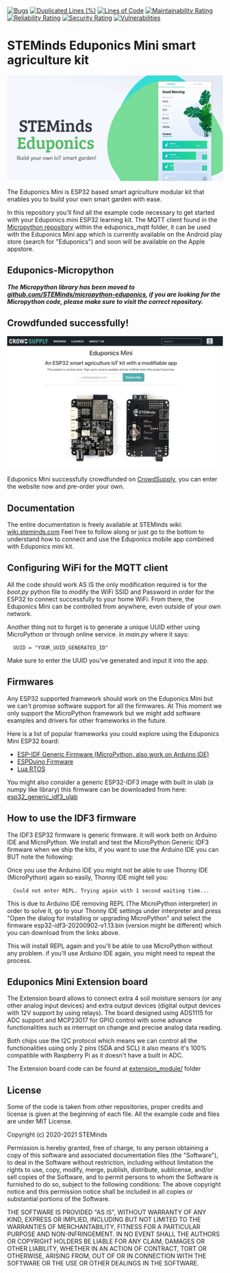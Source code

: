[![Bugs](https://sonarcloud.io/api/project_badges/measure?project=STEMinds_Eduponics-Mini&metric=bugs)](https://sonarcloud.io/dashboard?id=STEMinds_Eduponics-Mini)
[![Duplicated Lines (%)](https://sonarcloud.io/api/project_badges/measure?project=STEMinds_Eduponics-Mini&metric=duplicated_lines_density)](https://sonarcloud.io/dashboard?id=STEMinds_Eduponics-Mini)
[![Lines of Code](https://sonarcloud.io/api/project_badges/measure?project=STEMinds_Eduponics-Mini&metric=ncloc)](https://sonarcloud.io/dashboard?id=STEMinds_Eduponics-Mini)
[![Maintainability Rating](https://sonarcloud.io/api/project_badges/measure?project=STEMinds_Eduponics-Mini&metric=sqale_rating)](https://sonarcloud.io/dashboard?id=STEMinds_Eduponics-Mini)
[![Reliability Rating](https://sonarcloud.io/api/project_badges/measure?project=STEMinds_Eduponics-Mini&metric=reliability_rating)](https://sonarcloud.io/dashboard?id=STEMinds_Eduponics-Mini)
[![Security Rating](https://sonarcloud.io/api/project_badges/measure?project=STEMinds_Eduponics-Mini&metric=security_rating)](https://sonarcloud.io/dashboard?id=STEMinds_Eduponics-Mini)
[![Vulnerabilities](https://sonarcloud.io/api/project_badges/measure?project=STEMinds_Eduponics-Mini&metric=vulnerabilities)](https://sonarcloud.io/dashboard?id=STEMinds_Eduponics-Mini)

# STEMinds Eduponics Mini smart agriculture kit

![](./images/eduponics_featured.png)

The Eduponics Mini is ESP32 based smart agriculture modular kit that enables you to build your own smart garden with ease.

In this repository you'll find all the example code necessary to get started with your Eduponics mini ESP32 learning kit.
The MQTT client found in the [Micropython repository](https://github.com/STEMinds/micropython-eduponics) within the eduponics_mqtt folder, it can be used with the Eduponics Mini app which is currently available on the Android play store (search for "Eduponics") and soon will be available on the Apple appstore.

## Eduponics-Micropython

***The Micropython library has been moved to [github.com/STEMinds/micropython-eduponics](https://github.com/STEMinds/micropython-eduponics), if you are looking for the Micropython code, please make sure to visit the correct repository.***

## Crowdfunded successfully!

![](./images/eduponics_mini_crowdsupply.png)

Eduponics Mini successfully crowdfunded on [CrowdSupply](https://www.crowdsupply.com/steminds/eduponics-mini), you can enter the website now and pre-order your own.

## Documentation

The entire documentation is freely available at STEMinds wiki: [wiki.steminds.com](https://wiki.steminds.com/kits/eduponics_mini/introduction/)
Feel free to follow along or just go to the bottom to understand how to connect and use the Eduponics mobile app combined with Eduponics mini kit.

## Configuring WiFi for the MQTT client

All the code should work AS IS the only modification required is for the *boot.py* python file to modify the WiFi SSID and Password in order for the ESP32 to connect successfully to your home WiFi. From there, the Eduponics Mini can be controlled from anywhere, even outside of your own network.

Another thing not to forget is to generate a unique UUID either using MicroPython or through online service. in *main.py* where it says:

      UUID = "YOUR_UUID_GENERATED_ID"

Make sure to enter the UUID you've generated and input it into the app.

## Firmwares

Any ESP32 supported framework should work on the Eduponics Mini but we can't promise software support for all the firmwares.
At This moment we only support the MicroPython framework but we might add software examples and drivers for other frameworks in the future.

Here is a list of popular frameworks you could explore using the Eduponics Mini ESP32 board:

* [ESP-IDF Generic Firmware (MicroPython, also work on Arduino IDE)](https://micropython.org/download/esp32/)
* [ESPDuino Firmware](http://www.espruino.com/Download)
* [Lua RTOS](https://github.com/whitecatboard/Lua-RTOS-ESP32)

You might also consider a generic ESP32-IDF3 image with built in ulab (a numpy like library) this firmware can be downloaded from here: [esp32_generic_idf3_ulab](https://gitlab.com/rcolistete/micropython-samples/-/blob/master/ESP32/Firmware/v1.12_with_ulab/ulab_v0.54.0_2020-07-29/Generic_flash-4MB/esp32_idf3_ulab_dp_thread_v1.12-663-gea4670d5a_2020-07-29.bin)

## How to use the IDF3 firmware

The IDF3 ESP32 firmware is generic firmware. it will work both on Arduino IDE and MicroPython.
We install and test the MicroPython Generic IDF3 firmware when we ship the kits, if you want to use the Arduino IDE you can BUT note the following:

Once you use the Arduino IDE you might not be able to use Thonny IDE (MicroPython) again so easily, Thonny IDE might tell you:

      Could not enter REPL. Trying again with 1 second waiting time...

This is due to Arduino IDE removing REPL (The MicroPython interpreter) in order to solve it, go to your Thonny IDE settings under interpreter and press "Open the dialog for installing or upgrading MicroPython" and select the firmware esp32-idf3-20200902-v1.13.bin (version might be different) which you can download from the links above.

This will install REPL again and you'll be able to use MicroPython without any problem. if you'll use Arduino IDE again, you might need to repeat the process.

## Eduponics Mini Extension board

The Extension board allows to connect extra 4 soil moisture sensors (or any other analog input devices) and extra output devices (digital output devices with 12V support by using relays). The board designed using ADS1115 for ADC support and MCP23017 for GPIO control with some advance functionalities such as interrupt on change and precise analog data reading.

Both chips use the I2C protocol which means we can control all the functionalities using only 2 pins (SDA and SCL) it also means it's 100% compatible with Raspberry Pi as it doesn't have a built in ADC.

The Extension board code can be found at [extension_module/](extension_module/) folder

## License

Some of the code is taken from other repositories, proper credits and license is given at the beginning of each file.
All the example code and files are under MIT License.

Copyright (c) 2020-2021 STEMinds

Permission is hereby granted, free of charge, to any person obtaining a copy
of this software and associated documentation files (the "Software"), to deal
in the Software without restriction, including without limitation the rights
to use, copy, modify, merge, publish, distribute, sublicense, and/or sell
copies of the Software, and to permit persons to whom the Software is
furnished to do so, subject to the following conditions:
The above copyright notice and this permission notice shall be included in all
copies or substantial portions of the Software.

THE SOFTWARE IS PROVIDED "AS IS", WITHOUT WARRANTY OF ANY KIND, EXPRESS OR
IMPLIED, INCLUDING BUT NOT LIMITED TO THE WARRANTIES OF MERCHANTABILITY,
FITNESS FOR A PARTICULAR PURPOSE AND NON-INFRINGEMENT. IN NO EVENT SHALL THE
AUTHORS OR COPYRIGHT HOLDERS BE LIABLE FOR ANY CLAIM, DAMAGES OR OTHER
LIABILITY, WHETHER IN AN ACTION OF CONTRACT, TORT OR OTHERWISE, ARISING FROM,
OUT OF OR IN CONNECTION WITH THE SOFTWARE OR THE USE OR OTHER DEALINGS IN THE
SOFTWARE.

